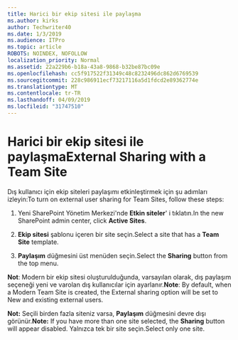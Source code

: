 ```yaml
---
title: Harici bir ekip sitesi ile paylaşma
ms.author: kirks
author: Techwriter40
ms.date: 1/3/2019
ms.audience: ITPro
ms.topic: article
ROBOTS: NOINDEX, NOFOLLOW
localization_priority: Normal
ms.assetid: 22a229b6-b18a-43a8-9868-b32be87bc09e
ms.openlocfilehash: cc5f917522f31349c48c8232496dc862d6769539
ms.sourcegitcommit: 228c986911ecf73217116a5d1fdcd2e89362774e
ms.translationtype: MT
ms.contentlocale: tr-TR
ms.lasthandoff: 04/09/2019
ms.locfileid: "31747510"
---
```

# <a name="external-sharing-with-a-team-site"></a><span data-ttu-id="c145a-102">Harici bir ekip sitesi ile paylaşma</span><span class="sxs-lookup"><span data-stu-id="c145a-102">External Sharing with a Team Site</span></span>

<span data-ttu-id="c145a-103">Dış kullanıcı için ekip siteleri paylaşımı etkinleştirmek için şu adımları izleyin:</span><span class="sxs-lookup"><span data-stu-id="c145a-103">To turn on external user sharing for Team Sites, follow these steps:</span></span> 
  
1. <span data-ttu-id="c145a-104">Yeni SharePoint Yönetim Merkezi'nde **Etkin siteler**' i tıklatın.</span><span class="sxs-lookup"><span data-stu-id="c145a-104">In the new SharePoint admin center, click **Active Sites**.</span></span>
  
2. <span data-ttu-id="c145a-105">**Ekip sitesi** şablonu içeren bir site seçin.</span><span class="sxs-lookup"><span data-stu-id="c145a-105">Select a site that has a **Team Site** template.</span></span> 
  
3. <span data-ttu-id="c145a-106">**Paylaşım** düğmesini üst menüden seçin.</span><span class="sxs-lookup"><span data-stu-id="c145a-106">Select the **Sharing** button from the top menu.</span></span> 
  
 <span data-ttu-id="c145a-107">**Not**: Modern bir ekip sitesi oluşturulduğunda, varsayılan olarak, dış paylaşım seçeneği yeni ve varolan dış kullanıcılar için ayarlanır.</span><span class="sxs-lookup"><span data-stu-id="c145a-107">**Note**: By default, when a Modern Team Site is created, the External sharing option will be set to New and existing external users.</span></span> 
  
 <span data-ttu-id="c145a-108">**Not:** Seçili birden fazla siteniz varsa, **Paylaşım** düğmesini devre dışı görünür.</span><span class="sxs-lookup"><span data-stu-id="c145a-108">**Note:** If you have more than one site selected, the **Sharing** button will appear disabled.</span></span> <span data-ttu-id="c145a-109">Yalnızca tek bir site seçin.</span><span class="sxs-lookup"><span data-stu-id="c145a-109">Select only one site.</span></span> 
  

